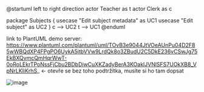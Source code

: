 @startuml
left to right direction
actor Teacher as t
actor Clerk as c

package Subjects {
  usecase "Edit subject metadata" as UC1
  usecase "Edit subject" as UC2
}
c --> UC2
t --> UC1
@enduml

link to PlantUML demo server: https://www.plantuml.com/plantuml/uml/TOvB3e9044JtVOeAUnPu04D2F85wWBQdXP4FPgPO6UykA5jtbVVw9LrdQk8o3ZBudU2C5DkE236vCSwJg75EkBXQvmcQmHqrWwT-0oRoLEkrTPoNssFjCbu2BDbDiwCuXKZadyBerA3KOaklJVNlSFS7UOkXB8_VpNrLKliKrhS_ <- otevře se bez toho podtržítka, musíte si ho tam dopsat

![image](https://github.com/vestr-at-work/mff-uk-introduction-to-software-engineering/assets/32305565/9ad1818f-494a-4648-9113-307a2ab5d057)
